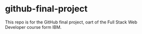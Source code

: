 # github-final-project
This repo is for the GitHub final project, oart of the Full Stack Web Developer course form IBM.
